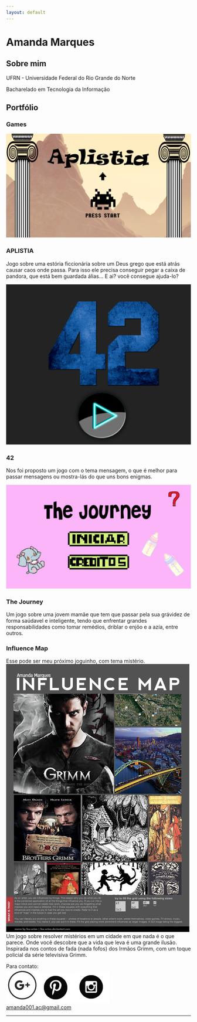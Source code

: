 ```yaml
---
layout: default
---
```


# Amanda Marques   

## Sobre mim
   UFRN - Universidade Federal do Rio Grande do Norte
   
   Bacharelado em Tecnologia da Informação
## Portfólio   
### Games

[![](aplistia.png)](https://amanda13.github.io/Aplistia/)  
### APLISTIA   
  Jogo sobre uma estória ficcionária sobre um Deus grego que está atrás causar caos onde passa. Para isso ele precisa conseguir pegar a caixa de pandora, que está bem guardada álias... E ai? você consegue ajuda-lo?  
  
  
[![](42.PNG)](https://amanda13.github.io/amanda13.github.io/Jogo/)  
### 42   
  Nos foi proposto um jogo com o tema mensagem, o que é melhor para passar mensagens ou mostra-lás do que uns bons enigmas.  
  
  
[![](journey.png)](amanda13.github.io/TheJourney/)   
### The Journey   
  Um jogo sobre uma jovem mamãe que tem que passar pela sua grávidez de forma saúdavel e inteligente, tendo que enfrentar grandes responsabilidades como tomar remédios, driblar o enjôo e a azía, entre outros.          
  
### Influence Map
Esse pode ser meu próximo joguinho, com tema mistério.
![](map.png)   
Um jogo sobre resolver mistérios em um cidade em que nada é o que parece. Onde você descobre que a vida que leva é uma grande ilusão. Inspirada nos contos de fada (nada fofos) dos Irmãos Grimm, com um toque policial da série televisiva Grimm.




Para contato:   
![](gmail.png)[![](pin.png)](https://br.pinterest.com/imamandamarques/)[![](insta.png)](https://www.instagram.com/kimberlythefrog/)   
amanda001.ac@gmail.com
* * *

[//]: # (Não aparece)

